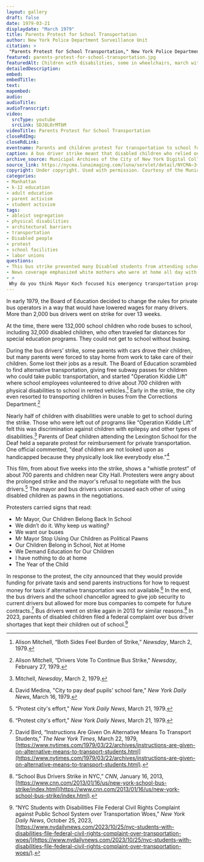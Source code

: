 ```yaml
--- 
layout: gallery
draft: false
date: 1979-03-21
displaydate: "March 1979"
title: Parents Protest for School Transportation
author: New York Police Department Surveillance Unit
citation: >
 "Parents Protest for School Transportation," New York Police Department Surveillance Unit, in New York City Civil Rights History Project, Accessed: [Month Day, Year], https://nyccivilrightshistory.org/gallery/parents-protest-for-school-transportation.
featured: parents-protest-for-school-transportation.jpg
featuredAlt: Children with disabilities, some in wheelchairs, march with their parents near City Hall in Manhattan
detailedDescription: 
embed: 
embedTitle: 
text: 
mapembed: 
audio: 
audioTitle: 
audioTranscript: 
video: 
  srcType: youtube
  srcLink: SDJ8L0rMTbM
videoTitle: Parents Protest for School Transportation
closeRdImg: 
closeRdLink: 
eventname: Parents and children protest for transportation to school for Disabled students during a 3-month bus driver strike. 
caption: A bus driver strike meant that disabled children who relied on buses to get to school lost their transportation, keeping many from being able to attend school. Police surveillance cameras recorded parents and children protesting at City Hall to end the strike so they could get back to school.
archive_source: Municipal Archives of the City of New York Digital Collection
source_link: https://nycma.lunaimaging.com/luna/servlet/detail/NYCMA~3~3~1346~1232503:-Demonstration-for-better-access-to
copyright: Under copyright. Used with permission. Courtesy of the Municipal Archives of the City of New York.
categories: 
- Manhattan
- k-12 education
- adult education
- parent activism
- student activism
tags: 
- ableist segregation
- physical disabilities
- architectural barriers
- transportation
- Disabled people
- protest
- school facilities
- labor unions
questions: 
- This bus strike prevented many Disabled students from attending school, denying them their right to an education. Do you think access to transportation affects schools and students today? How so?
- News coverage emphasized white mothers who were at home all day with their children. What made this economically feasible? For whom was this not an option? 
- >
 Why do you think Mayor Koch focused his emergency transportation program, “Operation Kiddie Lift,” on children with physical disabilities, rather than on all disabled children?
--- 
```


In early 1979, the Board of Education decided to change the rules for private bus operators in a way that  would have lowered wages for many drivers. More than 2,000 bus drivers went on strike for over 13 weeks.

At the time, there were 132,000 school children who rode buses to school, including 32,000 disabled children, who often traveled far distances for special education programs. They could not get to school without busing.

During the bus drivers’ strike, some parents with cars drove their children, but many parents were forced to stay home from work to take care of their children. Some lost their jobs as a result. The Board of Education scrambled to find alternative transportation, giving free subway passes for children who could take public transportation, and started "Operation Kiddie Lift" where school employees volunteered to drive about 700 children with physical disabilities to school in rented vehicles.[^1] Early in the strike, the city even resorted to transporting children in buses from the Corrections Department.[^2]

Nearly half of children with disabilities were unable to get to school during the strike. Those who were left out of programs like “Operation Kiddie Lift” felt this was discrimination against children with epilepsy and other types of disabilities.[^3] Parents of Deaf children attending the Lexington School for the Deaf held a separate protest for reimbursement for private transportation. One official commented, "deaf children are not looked upon as handicapped because they physically look like everybody else."[^4]

This film, from about five weeks into the strike, shows a "whistle protest" of about 700 parents and children near City Hall. Protesters were angry about the prolonged strike and the mayor's refusal to negotiate with the bus drivers.[^5] The mayor and bus drivers union accused each other of using disabled children as pawns in the negotiations.

Protesters carried signs that read:

* Mr Mayor, Our Children Belong Back In School
* We didn’t do it. Why keep us waiting?
* We want our buses
* Mr Mayor Stop Using Our Children as Political Pawns
* Our Children Belong in School, Not at Home
* We Demand Education for Our Children
* I have nothing to do at home
* The Year of the Child

In response to the protest, the city announced that they would provide funding for private taxis and send parents instructions for how to request money for taxis if alternative transportation was not available.[^5] In the end, the bus drivers and the school chancellor agreed to give job security to current drivers but allowed for more bus companies to compete for future contracts.[^6] Bus drivers went on strike again in 2013 for similar reasons.[^7] In 2023, parents of disabled children filed a federal complaint over bus driver shortages that kept their children out of school.[^8]

[^1]: Alison Mitchell, “Both Sides Feel Burden of Strike,” *Newsday*, March 2, 1979.

[^2]: Alison Mitchell, “Drivers Vote To Continue Bus Strike," *Newsday*, February 27, 1979.

[^3]: Mitchell, *Newsday*, March 2, 1979.

[^4]: David Medina, "City to pay deaf pupils' school fare," *New York Daily News*, March 16, 1979.

[^5]: “Protest city's effort," *New York Daily News*, March 21, 1979.

[^6]: David Bird, “Instructions Are Given On Alternative Means To Transport Students,” *The New York Times*, March 22, 1979, [https://www.nytimes.com/1979/03/22/archives/instructions-are-given-on-alternative-means-to-transport-students.html](https://www.nytimes.com/1979/03/22/archives/instructions-are-given-on-alternative-means-to-transport-students.html).

[^7]: “School Bus Drivers Strike in NYC,” *CNN*,  January 16, 2013, [https://www.cnn.com/2013/01/16/us/new-york-school-bus-strike/index.html](https://www.cnn.com/2013/01/16/us/new-york-school-bus-strike/index.html).

[^8]: “NYC Students with Disabilities File Federal Civil Rights Complaint against Public School System over Transportation Woes,” *New York Daily News*, October 25, 2023, [https://www.nydailynews.com/2023/10/25/nyc-students-with-disabilities-file-federal-civil-rights-complaint-over-transportation-woes/](https://www.nydailynews.com/2023/10/25/nyc-students-with-disabilities-file-federal-civil-rights-complaint-over-transportation-woes/).
